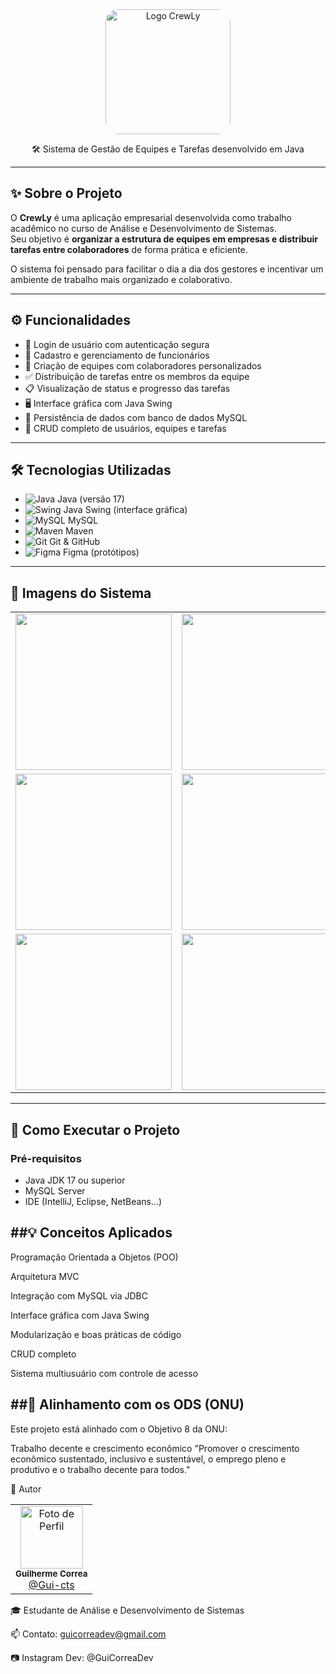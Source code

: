 <div align="center">
  <img src="https://i.imgur.com/BqIb4ft.jpeg" width="200" style="border-radius: 20px;" alt="Logo CrewLy" />
  <p>🛠️ Sistema de Gestão de Equipes e Tarefas desenvolvido em Java</p>
</div>

---

## ✨ Sobre o Projeto

O **CrewLy** é uma aplicação empresarial desenvolvida como trabalho acadêmico no curso de Análise e Desenvolvimento de Sistemas.  
Seu objetivo é **organizar a estrutura de equipes em empresas e distribuir tarefas entre colaboradores** de forma prática e eficiente.

O sistema foi pensado para facilitar o dia a dia dos gestores e incentivar um ambiente de trabalho mais organizado e colaborativo.

---

## ⚙️ Funcionalidades

- 🔐 Login de usuário com autenticação segura
- 👥 Cadastro e gerenciamento de funcionários
- 🧩 Criação de equipes com colaboradores personalizados
- ✅ Distribuição de tarefas entre os membros da equipe
- 📋 Visualização de status e progresso das tarefas
- 🖥️ Interface gráfica com Java Swing
- 💾 Persistência de dados com banco de dados MySQL
- 📁 CRUD completo de usuários, equipes e tarefas

---

## 🛠️ Tecnologias Utilizadas

- ![Java](https://img.shields.io/badge/Java-%23ED8B00.svg?style=flat&logo=java&logoColor=white) Java (versão 17)
- ![Swing](https://img.shields.io/badge/Java%20Swing-007396?style=flat&logo=java&logoColor=white) Java Swing (interface gráfica)
- ![MySQL](https://img.shields.io/badge/MySQL-%2300f.svg?style=flat&logo=mysql&logoColor=white) MySQL
- ![Maven](https://img.shields.io/badge/Maven-C71A36?style=flat&logo=apachemaven&logoColor=white) Maven
- ![Git](https://img.shields.io/badge/Git-F05032?style=flat&logo=git&logoColor=white) Git & GitHub
- ![Figma](https://img.shields.io/badge/Figma-F24E1E?style=flat&logo=figma&logoColor=white) Figma (protótipos)

---

## 📸 Imagens do Sistema

<table>
  <tr>
    <td align="center"><img src="https://i.imgur.com/mjXacxH.jpeg" width="250px"/></td>
    <td align="center"><img src="https://i.imgur.com/8Cb1Uqz.png" width="250px"/></td>
    <td align="center"><img src="https://i.imgur.com/D59CwZB.png" width="250px"/></td>
  </tr>
  <tr>
    <td align="center"><img src="https://i.imgur.com/xGgdcI0.png" width="250px"/></td>
    <td align="center"><img src="https://i.imgur.com/XDkCdN9.png" width="250px"/></td>
    <td align="center"><img src="https://i.imgur.com/ad1pUJk.png" width="250px"/></td>
  </tr>
  <tr>
    <td align="center"><img src="https://i.imgur.com/MQ0jo4U.png" width="250px"/></td>
    <td align="center"><img src="https://i.imgur.com/epMzJD2.png" width="250px"/></td>
    <td align="center"><img src="https://i.imgur.com/ofR6YQz.png" width="250px"/></td>
  </tr>
</table>

---

## 🚀 Como Executar o Projeto

### Pré-requisitos

- Java JDK 17 ou superior
- MySQL Server
- IDE (IntelliJ, Eclipse, NetBeans...)

##💡 Conceitos Aplicados
---
Programação Orientada a Objetos (POO)

Arquitetura MVC

Integração com MySQL via JDBC

Interface gráfica com Java Swing

Modularização e boas práticas de código

CRUD completo

Sistema multiusuário com controle de acesso

##🌱 Alinhamento com os ODS (ONU)
---
Este projeto está alinhado com o Objetivo 8 da ONU:

Trabalho decente e crescimento econômico
"Promover o crescimento econômico sustentado, inclusivo e sustentável, o emprego pleno e produtivo e o trabalho decente para todos."

👤 Autor
<table> <tr> <td align="center"> <img src="https://github.com/Gui-cts.png" width="100px;" alt="Foto de Perfil"/><br> <sub><b>Guilherme Correa</b></sub><br> <a href="https://github.com/Gui-cts">@Gui-cts</a> </td> </tr> </table>
🎓 Estudante de Análise e Desenvolvimento de Sistemas

📫 Contato: guicorreadev@gmail.com

📷 Instagram Dev: @GuiCorreaDev
